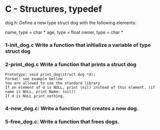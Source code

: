 # C - Structures, typedef
dog.h:
Define a new type struct dog with the following elements:

   name, type = char *
   age, type = float
   owner, type = char *

### 1-init_dog.c Write a function that initialize a variable of type struct dog

### 2-print_dog.c Write a function that prints a struct dog

    Prototype: void print_dog(struct dog *d);
    Format: see example bellow
    You are allowed to use the standard library
    If an element of d is NULL, print (nil) instead of this element. (if name is NULL, print Name: (nil))
    If d is NULL print nothing.


### 4-new_dog.c: Write a function that creates a new dog.
### 5-free_dog.c: Write a function that frees dogs.
